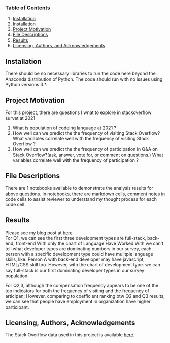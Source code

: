 
### Table of Contents

1. [Installation](#installation)
1. [Installation](#installation)
2. [Project Motivation](#motivation)
3. [File Descriptions](#files)
4. [Results](#results)
5. [Licensing, Authors, and Acknowledgements](#licensing)

## Installation <a name="installation"></a>

There should be no necessary libraries to run the code here beyond the Anaconda distribution of Python.  The code should run with no issues using Python versions 3.*.

## Project Motivation<a name="motivation"></a>

For this project, there are questions I wnat to explore in stackoverflow survet at 2021   
1. What is population of codeing language at 2021 ?
2. How well can we predict the the frequency of visiting Stack Overflow? What variables correlate well with the frequency of visiting Stack Overflow ? 
3. How well can we predict the the frequency of participation in Q&amp;A on Stack Overflow?(ask, answer, vote for, or comment on questions.) What variables correlate well with the frequency of participation ?   


## File Descriptions <a name="files"></a>

There are 1 notebooks available to demonstrate the analysis results for above questions.  In notebooks,  there are markdown cells, comment notes in code cells to assist reviewer to understand my thought process for each code cell.  
  

## Results<a name="results"></a>
Please see my blog post at [here](https://medium.com/@jkmemo2013/how-often-do-you-visit-the-stackoverflow-ff396221b0cb)  
For Q1, we can see the first three development types are full-stack, back-end, front-end
With only the chart of Language Have Worked With we can't tell what developer types are dominating numbers in our survey, each person with a specific development type could have mulitple language skills, like: Person A with back-end developer may have javascript, HTML/CSS skill too. However, with the chart of development type. we can say full-stack is our first dominating developer types in our survey population

For Q2,3, although the compensation frequency appears to be one of the top indicators for both the frequency of visiting and the frequency of articipan; However, comparing to coefficient ranking btw Q2 and Q3 results, we can see that people have employment in organization have higher participant.  
## Licensing, Authors, Acknowledgements<a name="licensing"></a>

The Stack Overflow data used in this project is available  [here](https://insights.stackoverflow.com/survey).  